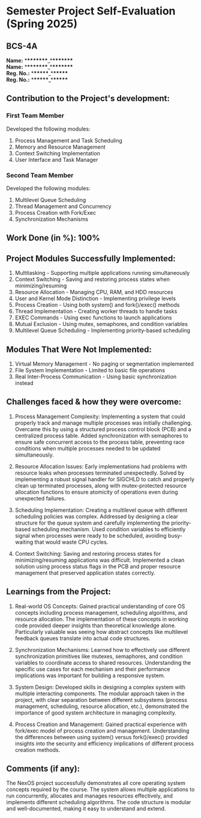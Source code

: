 # Semester Project Self-Evaluation (Spring 2025)

## BCS-4A

**Name:** \***\*\*\*\*\*\*\***\_\***\*\*\*\*\*\*\***  
**Name:** \***\*\*\*\*\*\*\***\_\***\*\*\*\*\*\*\***  
**Reg. No.:** \***\*\*\*\*\***\_\***\*\*\*\*\***  
**Reg. No.:** \***\*\*\*\*\***\_\***\*\*\*\*\***

## Contribution to the Project's development:

### First Team Member

Developed the following modules:

1. Process Management and Task Scheduling
2. Memory and Resource Management
3. Context Switching Implementation
4. User Interface and Task Manager

### Second Team Member

Developed the following modules:

1. Multilevel Queue Scheduling
2. Thread Management and Concurrency
3. Process Creation with Fork/Exec
4. Synchronization Mechanisms

## Work Done (in %): 100%

## Project Modules Successfully Implemented:

1. Multitasking - Supporting multiple applications running simultaneously
2. Context Switching - Saving and restoring process states when minimizing/resuming
3. Resource Allocation - Managing CPU, RAM, and HDD resources
4. User and Kernel Mode Distinction - Implementing privilege levels
5. Process Creation - Using both system() and fork()/exec() methods
6. Thread Implementation - Creating worker threads to handle tasks
7. EXEC Commands - Using exec functions to launch applications
8. Mutual Exclusion - Using mutex, semaphores, and condition variables
9. Multilevel Queue Scheduling - Implementing priority-based scheduling

## Modules That Were Not Implemented:

1. Virtual Memory Management - No paging or segmentation implemented
2. File System Implementation - Limited to basic file operations
3. Real Inter-Process Communication - Using basic synchronization instead

## Challenges faced & how they were overcome:

1. Process Management Complexity: Implementing a system that could properly track and manage multiple processes was initially challenging. Overcame this by using a structured process control block (PCB) and a centralized process table. Added synchronization with semaphores to ensure safe concurrent access to the process table, preventing race conditions when multiple processes needed to be updated simultaneously.

2. Resource Allocation Issues: Early implementations had problems with resource leaks when processes terminated unexpectedly. Solved by implementing a robust signal handler for SIGCHLD to catch and properly clean up terminated processes, along with mutex-protected resource allocation functions to ensure atomicity of operations even during unexpected failures.

3. Scheduling Implementation: Creating a multilevel queue with different scheduling policies was complex. Addressed by designing a clear structure for the queue system and carefully implementing the priority-based scheduling mechanism. Used condition variables to efficiently signal when processes were ready to be scheduled, avoiding busy-waiting that would waste CPU cycles.

4. Context Switching: Saving and restoring process states for minimizing/resuming applications was difficult. Implemented a clean solution using process status flags in the PCB and proper resource management that preserved application states correctly.

## Learnings from the Project:

1. Real-world OS Concepts: Gained practical understanding of core OS concepts including process management, scheduling algorithms, and resource allocation. The implementation of these concepts in working code provided deeper insights than theoretical knowledge alone. Particularly valuable was seeing how abstract concepts like multilevel feedback queues translate into actual code structures.

2. Synchronization Mechanisms: Learned how to effectively use different synchronization primitives like mutexes, semaphores, and condition variables to coordinate access to shared resources. Understanding the specific use cases for each mechanism and their performance implications was important for building a responsive system.

3. System Design: Developed skills in designing a complex system with multiple interacting components. The modular approach taken in the project, with clear separation between different subsystems (process management, scheduling, resource allocation, etc.), demonstrated the importance of good system architecture in managing complexity.

4. Process Creation and Management: Gained practical experience with fork/exec model of process creation and management. Understanding the differences between using system() versus fork()/exec() provided insights into the security and efficiency implications of different process creation methods.

## Comments (if any):

The NexOS project successfully demonstrates all core operating system concepts required by the course. The system allows multiple applications to run concurrently, allocates and manages resources effectively, and implements different scheduling algorithms. The code structure is modular and well-documented, making it easy to understand and extend.
